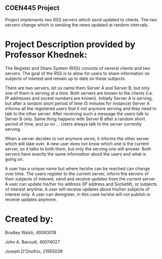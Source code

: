 ## COEN445 Project

Project implements two RSS servers which send updated to clients. The two servers change which is sending the news updated at random intervals. 

# Project Description provided by Professor Khednek:

The Register and Share System (RSS) consists of several clients and two servers. The goal of
the RSS is to allow for users to share information on subjects of interest and remain up to date
on these subjects.

There are two servers, let us name them Server A and Server B, but only one of them is
serving at a time. Both servers are known to the clients (i.e. IP addresses and socket numbers
are known). Initially Server A is serving, but after a random short period of time (5 minutes
for instance) Server A informs all the registered users that it not anymore serving and they
need to talk to the other server. After receiving such a message the users talk to Server B only.
Same thing happens with Server B after a random short period of time, and so on … Users
always talk to the server currently serving.

When a server decides to not anymore serve, it informs the other server which will take over.
A new user does not know which one is the current server, so it talks to both them, but only
the serving one will answer. Both servers have exactly the same information about the users
and what is going on.

A user has a unique name but where he/she can be reached can change over time. The users
register to the current server, inform the servers of their subjects of interest, send and receive
updates from the current server. A user can update his/her his address (IP address and
Socket#), or subjects of interest anytime. A user will receive updates about his/her subjects of
interest only. A user can deregister, in this case he/she will not publish or receive updates
anymore.


# Created by:

Bradley Walsh, 40063018

John A. Baroudi, 40074027

Joseph D'Onofrio, 21955039
